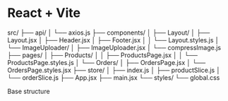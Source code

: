 # React + Vite

src/
 ├── api/
 │   └── axios.js
 ├── components/
 │   ├── Layout/
 │       ├── Layout.jsx
 │       ├── Header.jsx
 │       ├── Footer.jsx
 │   │   └── Layout.styles.js
 │   └── ImageUploader/
 │       ├── ImageUploader.jsx
 │       └── compressImage.js
 ├── pages/
 │   ├── Products/
 │   │   ├── ProductsPage.jsx 
 │   │   └── ProductsPage.styles.js
 │   └── Orders/
 │       ├── OrdersPage.jsx 
 │       └── OrdersPage.styles.jsx
 ├── store/
 │   ├── index.js
 │   ├── productSlice.js
 │   └── orderSlice.js
 ├── App.jsx
 ├── main.jsx
 └── styles/
     └── global.css

Base structure